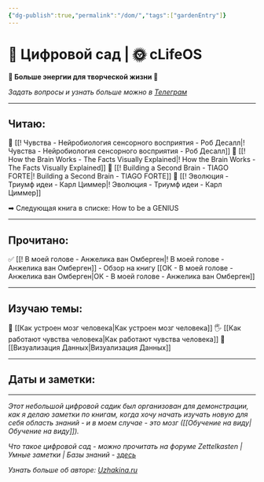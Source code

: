 ```yaml
---
{"dg-publish":true,"permalink":"/dom/","tags":["gardenEntry"]}
---
```



# 🌱 Цифровой сад | 🌞 cLifeOS 
**🔋 Больше энергии для творческой жизни 🎨**

*Задать вопросы и узнать больше можно в [Телеграм](https://t.me/cLifeOS)* 

---
## Читаю:
📗  [[! Чувства - Нейробиология сенсорного восприятия - Роб Десалл\|! Чувства - Нейробиология сенсорного восприятия - Роб Десалл]]
📗  [[! How the Brain Works - The Facts Visually Explained\|! How the Brain Works - The Facts Visually Explained]]
📗  [[! Building a Second Brain - TIAGO FORTE\|! Building a Second Brain - TIAGO FORTE]]
📗  [[! Эволюция - Триумф идеи - Карл Циммер\|! Эволюция - Триумф идеи - Карл Циммер]]

➡ Следующая книга в списке: How to be a GENIUS

---
## Прочитано:
✅  [[! В моей голове - Анжелика ван Омберген\|! В моей голове - Анжелика ван Омберген]] 
	- Обзор на книгу [[ОК - В моей голове - Анжелика ван Омберген\|ОК - В моей голове - Анжелика ван Омберген]]


---
## Изучаю темы:
🧠 [[Как устроен мозг человека\|Как устроен мозг человека]]
🖐 [[Как работают чувства человека\|Как работают чувства человека]]
🚦 [[Визуализация Данных\|Визуализация Данных]]

---
## Даты и заметки:


---
*Этот небольшой цифровой садик был организован для демонстрации, как я делаю заметки по книгам, когда хочу начать изучать новую для себя область знаний - и в моем случае - это мозг ([[Обучение на виду\|Обучение на виду]]).*

*Что такое цифровой сад - можно прочитать на форуме Zettelkasten | Умные заметки | Базы знаний - [здесь](https://zttl.space/t/czifrovye-sady-kak-unikalnoe-yavlenie-sovremennogo-virtualnogo-prostranstva/349)*

*Узнать больше об авторе: [Uzhakina.ru](https://uzhakina.ru/)*
